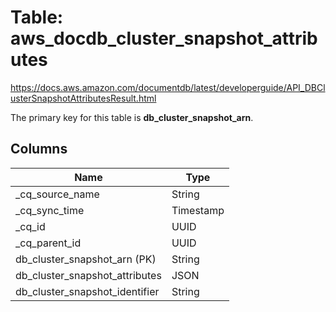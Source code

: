 # Table: aws_docdb_cluster_snapshot_attributes

https://docs.aws.amazon.com/documentdb/latest/developerguide/API_DBClusterSnapshotAttributesResult.html

The primary key for this table is **db_cluster_snapshot_arn**.


## Columns
| Name          | Type          |
| ------------- | ------------- |
|_cq_source_name|String|
|_cq_sync_time|Timestamp|
|_cq_id|UUID|
|_cq_parent_id|UUID|
|db_cluster_snapshot_arn (PK)|String|
|db_cluster_snapshot_attributes|JSON|
|db_cluster_snapshot_identifier|String|
